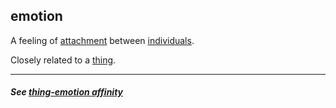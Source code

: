 ## emotion

A feeling of [attachment](attachment.md) between [individuals](individual.md).  

Closely related to a [thing](thing.md).

***

##### See [thing-emotion affinity](thing_emotion_affinity.md)
